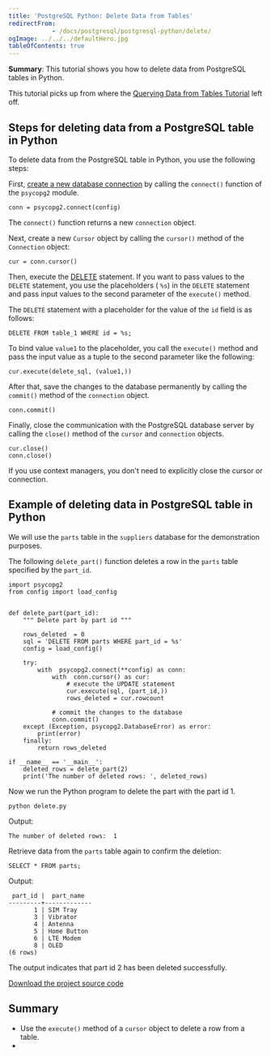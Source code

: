 ```yaml
---
title: 'PostgreSQL Python: Delete Data from Tables'
redirectFrom: 
            - /docs/postgresql/postgresql-python/delete/
ogImage: ../../../defaultHero.jpg
tableOfContents: true
---
```


**Summary**: This tutorial shows you how to delete data from PostgreSQL tables in Python.



This tutorial picks up from where the [Querying Data from Tables Tutorial](https://www.postgresqltutorial.com/postgresql-python/query/) left off.



## Steps for deleting data from a PostgreSQL table in Python



To delete data from the PostgreSQL table in Python, you use the following steps:



First, [create a new database connection](https://www.postgresqltutorial.com/postgresql-python/connect/) by calling the `connect()` function of the `psycopg2` module.



```
conn = psycopg2.connect(config)
```



The `connect()` function returns a new `connection` object.



Next, create a new `Cursor` object by calling the `cursor()` method of the `Connection` object:



```
cur = conn.cursor()
```



Then, execute the [DELETE](/docs/postgresql/postgresql-delete) statement. If you want to pass values to the `DELETE` statement, you use the placeholders ( `%s`) in the `DELETE` statement and pass input values to the second parameter of the `execute()` method.



The `DELETE` statement with a placeholder for the value of the `id` field is as follows:



```
DELETE FROM table_1 WHERE id = %s;
```



To bind value `value1` to the placeholder, you call the `execute()` method and pass the input value as a tuple to the second parameter like the following:



```
cur.execute(delete_sql, (value1,))
```



After that, save the changes to the database permanently by calling the `commit()` method of the `connection` object.



```
conn.commit()
```



Finally, close the communication with the PostgreSQL database server by calling the `close()` method of the `cursor` and `connection` objects.



```
cur.close()
conn.close()
```



If you use context managers, you don't need to explicitly close the cursor or connection.



## Example of deleting data in PostgreSQL table in Python



We will use the `parts` table in the `suppliers` database for the demonstration purposes.



The following `delete_part()` function deletes a row in the `parts` table specified by the `part_id`.



```
import psycopg2
from config import load_config


def delete_part(part_id):
    """ Delete part by part id """

    rows_deleted  = 0
    sql = 'DELETE FROM parts WHERE part_id = %s'
    config = load_config()

    try:
        with  psycopg2.connect(**config) as conn:
            with  conn.cursor() as cur:
                # execute the UPDATE statement
                cur.execute(sql, (part_id,))
                rows_deleted = cur.rowcount

            # commit the changes to the database
            conn.commit()
    except (Exception, psycopg2.DatabaseError) as error:
        print(error)
    finally:
        return rows_deleted

if __name__ == '__main__':
    deleted_rows = delete_part(2)
    print('The number of deleted rows: ', deleted_rows)
```



Now we run the Python program to delete the part with the part id 1.



```
python delete.py
```



Output:



```
The number of deleted rows:  1
```



Retrieve data from the `parts` table again to confirm the deletion:



```
SELECT * FROM parts;
```



Output:



```
 part_id |  part_name
---------+-------------
       1 | SIM Tray
       3 | Vibrator
       4 | Antenna
       5 | Home Button
       6 | LTE Modem
       8 | OLED
(6 rows)
```



The output indicates that part id 2 has been deleted successfully.



[Download the project source code](https://www.postgresqltutorial.com/wp-content/uploads/2024/01/delete.zip)



## Summary



- Use the `execute()` method of a `cursor` object to delete a row from a table.
- 
